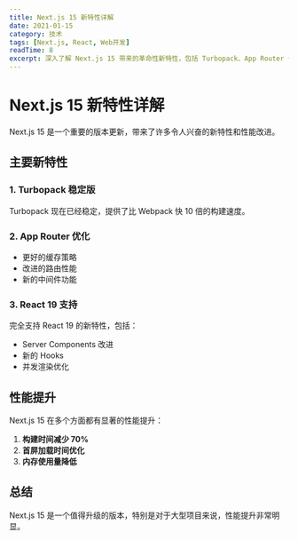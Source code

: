 ```yaml
---
title: Next.js 15 新特性详解
date: 2021-01-15
category: 技术
tags: [Next.js, React, Web开发]
readTime: 8
excerpt: 深入了解 Next.js 15 带来的革命性新特性，包括 Turbopack、App Router 优化和性能提升。
---
```


# Next.js 15 新特性详解

Next.js 15 是一个重要的版本更新，带来了许多令人兴奋的新特性和性能改进。

## 主要新特性

### 1. Turbopack 稳定版
Turbopack 现在已经稳定，提供了比 Webpack 快 10 倍的构建速度。

### 2. App Router 优化
- 更好的缓存策略
- 改进的路由性能
- 新的中间件功能

### 3. React 19 支持
完全支持 React 19 的新特性，包括：
- Server Components 改进
- 新的 Hooks
- 并发渲染优化

## 性能提升

Next.js 15 在多个方面都有显著的性能提升：

1. **构建时间减少 70%**
2. **首屏加载时间优化**
3. **内存使用量降低**

## 总结

Next.js 15 是一个值得升级的版本，特别是对于大型项目来说，性能提升非常明显。